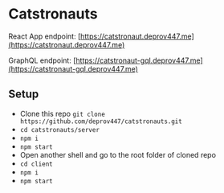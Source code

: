 # Catstronauts

React App endpoint: [https://catstronaut.deprov447.me](https://catstronaut.deprov447.me)

GraphQL endpoint: [https://catstronaut-gql.deprov447.me](https://catstronaut-gql.deprov447.me)

## Setup

- Clone this repo `git clone https://github.com/deprov447/catstronauts.git`
- `cd catstronauts/server`
- `npm i`
- `npm start`
- Open another shell and go to the root folder of cloned repo
- `cd client`
- `npm i`
- `npm start`
